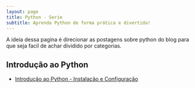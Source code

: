 ```yaml
---
layout: page
title: Python - Serie
subtitle: Aprenda Python de forma prática e divertida!
---
```


A ideia dessa pagina é direcionar as postagens sobre python do blog para que seja facil de achar dividido por categorias.

## Introdução ao Python

- [Introdução ao Python - Instalação e Configuração](/2024-04-24-introducao-ao-python-instalacao-configuracao/)